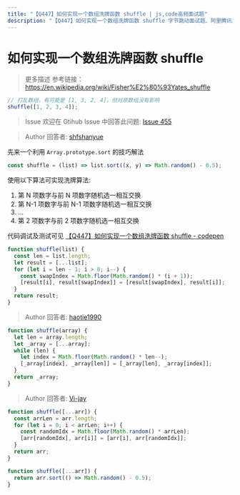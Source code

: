 ```yaml
---
title: "【Q447】如何实现一个数组洗牌函数 shuffle | js,code高频面试题"
description: "【Q447】如何实现一个数组洗牌函数 shuffle 字节跳动面试题、阿里腾讯面试题、美团小米面试题。"
---
```


# 如何实现一个数组洗牌函数 shuffle

> 更多描述
> 参考链接：https://en.wikipedia.org/wiki/Fisher%E2%80%93Yates_shuffle

```js
// 打乱数组，有可能是 [1, 3, 2, 4]，但对原数组没有影响
shuffle([1, 2, 3, 4]);
```

> Issue
> 欢迎在 Gtihub Issue 中回答此问题: [Issue 455](https://github.com/shfshanyue/Daily-Question/issues/455)

> Author
> 回答者: [shfshanyue](https://github.com/shfshanyue)

先来一个利用 `Array.prototype.sort` 的技巧解法

```js
const shuffle = (list) => list.sort((x, y) => Math.random() - 0.5);
```

使用以下算法可实现洗牌算法:

1. 第 N 项数字与前 N 项数字随机选一相互交换
2. 第 N-1 项数字与前 N-1 项数字随机选一相互交换
3. ...
4. 第 2 项数字与前 2 项数字随机选一相互交换

代码调试及测试可见 [【Q447】如何实现一个数组洗牌函数 shuffle - codepen](https://codepen.io/shanyue/pen/KKmRqZJ?editors=0012)

```js
function shuffle(list) {
  const len = list.length;
  let result = [...list];
  for (let i = len - 1; i > 0; i--) {
    const swapIndex = Math.floor(Math.random() * (i + 1));
    [result[i], result[swapIndex]] = [result[swapIndex], result[i]];
  }
  return result;
}
```

> Author
> 回答者: [haotie1990](https://github.com/haotie1990)

```js
function shuffle(array) {
  let len = array.length;
  let _array = [...array];
  while (len) {
    let index = Math.floor(Math.random() * len--);
    [_array[index], _array[len]] = [_array[len], _array[index]];
  }
  return _array;
}
```

> Author
> 回答者: [Vi-jay](https://github.com/Vi-jay)

```ts
function shuffle([...arr]) {
  const arrLen = arr.length;
  for (let i = 0; i < arrLen; i++) {
    const randomIdx = Math.floor(Math.random() * arrLen);
    [arr[randomIdx], arr[i]] = [arr[i], arr[randomIdx]];
  }
  return arr;
}

function shuffle([...arr]) {
  return arr.sort(() => Math.random() - 0.5);
}
```
